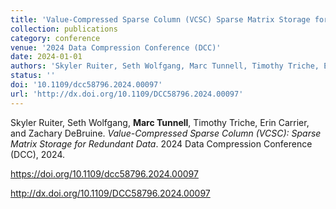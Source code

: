 ```yaml
---
title: 'Value-Compressed Sparse Column (VCSC) Sparse Matrix Storage for Redundant Data'
collection: publications
category: conference
venue: '2024 Data Compression Conference (DCC)'
date: 2024-01-01
authors: 'Skyler Ruiter, Seth Wolfgang, Marc Tunnell, Timothy Triche, Erin Carrier, and Zachary DeBruine'
status: ''
doi: '10.1109/dcc58796.2024.00097'
url: 'http://dx.doi.org/10.1109/DCC58796.2024.00097'
---
```


Skyler Ruiter, Seth Wolfgang, **Marc Tunnell**, Timothy Triche, Erin Carrier, and Zachary DeBruine. *Value-Compressed Sparse Column (VCSC): Sparse Matrix Storage for Redundant Data*. 2024 Data Compression Conference (DCC), 2024.



<https://doi.org/10.1109/dcc58796.2024.00097>


<http://dx.doi.org/10.1109/DCC58796.2024.00097>
